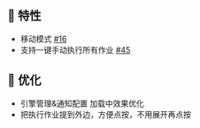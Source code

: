 <!--2024-12-04-->
## 🚀 特性

* 移动模式 [#16](https://github.com/dr34m-cn/taosync/issues/16)
* 支持一键手动执行所有作业 [#45](https://github.com/dr34m-cn/taosync/issues/45)

## 🎨 优化

* 引擎管理&通知配置 加载中效果优化
* 把执行作业提到外边，方便点按，不用展开再点按
